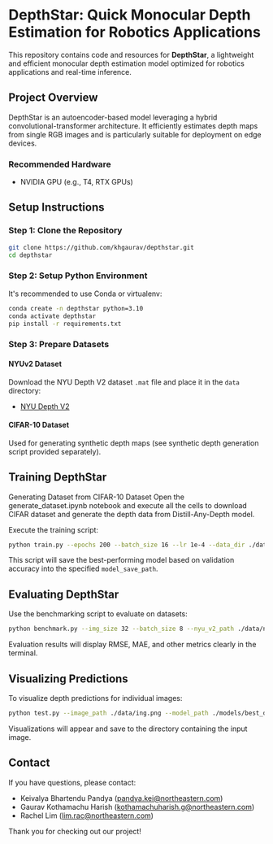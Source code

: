 # DepthStar: Quick Monocular Depth Estimation for Robotics Applications

This repository contains code and resources for **DepthStar**, a lightweight and efficient monocular depth estimation model optimized for robotics applications and real-time inference.

## Project Overview

DepthStar is an autoencoder-based model leveraging a hybrid convolutional-transformer architecture. It efficiently estimates depth maps from single RGB images and is particularly suitable for deployment on edge devices.

### Recommended Hardware
- NVIDIA GPU (e.g., T4, RTX GPUs)

## Setup Instructions

### Step 1: Clone the Repository
```bash
git clone https://github.com/khgaurav/depthstar.git
cd depthstar
```

### Step 2: Setup Python Environment
It's recommended to use Conda or virtualenv:

```bash
conda create -n depthstar python=3.10
conda activate depthstar
pip install -r requirements.txt
```

### Step 3: Prepare Datasets

#### NYUv2 Dataset
Download the NYU Depth V2 dataset `.mat` file and place it in the `data` directory:
- [NYU Depth V2](https://cs.nyu.edu/~silberman/datasets/nyu_depth_v2.html)

#### CIFAR-10 Dataset
Used for generating synthetic depth maps (see synthetic depth generation script provided separately).

## Training DepthStar

Generating Dataset from CIFAR-10 Dataset
Open the generate_dataset.ipynb notebook and execute all the cells to download CIFAR dataset and generate the depth data from Distill-Any-Depth model.

Execute the training script:

```bash
python train.py --epochs 200 --batch_size 16 --lr 1e-4 --data_dir ./data --model_save_path ./models
```

This script will save the best-performing model based on validation accuracy into the specified `model_save_path`.

## Evaluating DepthStar

Use the benchmarking script to evaluate on datasets:

```bash
python benchmark.py --img_size 32 --batch_size 8 --nyu_v2_path ./data/nyu_depth_v2_labeled.mat
```

Evaluation results will display RMSE, MAE, and other metrics clearly in the terminal.

## Visualizing Predictions

To visualize depth predictions for individual images:

```bash
python test.py --image_path ./data/ing.png --model_path ./models/best_depth_model.pth --img_size 32
```

Visualizations will appear and save to the directory containing the input image.


## Contact
If you have questions, please contact:
- Keivalya Bhartendu Pandya (pandya.kei@northeastern.com)
- Gaurav Kothamachu Harish (kothamachuharish.g@northeastern.com)
- Rachel Lim (lim.rac@northeastern.com)

Thank you for checking out our project!

